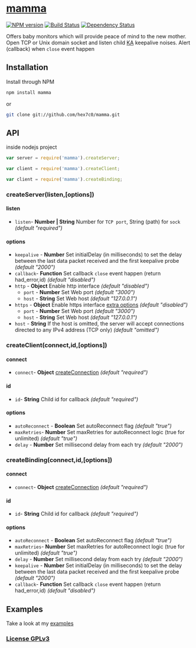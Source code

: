 # [mamma](http://supergiovane.tk/#/mamma)

[![NPM version](https://badge.fury.io/js/mamma.svg)](http://badge.fury.io/js/mamma)
[![Build Status](https://travis-ci.org/hex7c0/mamma.svg)](https://travis-ci.org/hex7c0/mamma)
[![Dependency Status](https://david-dm.org/hex7c0/mamma/status.svg)](https://david-dm.org/hex7c0/mamma)

Offers baby monitors which will provide peace of mind to the new mother.
Open TCP or Unix domain socket and listen child [KA](https://en.wikipedia.org/wiki/Keepalive#TCP_keepalive) keepalive noises.
Alert (callback) when `close` event happen

## Installation

Install through NPM

```bash
npm install mamma
```
or
```bash
git clone git://github.com/hex7c0/mamma.git
```

## API

inside nodejs project
```js
var server = require('mamma').createServer;

var client = require('mamma').createClient;

var client = require('mamma').createBinding;
```

### createServer(listen,[options])

#### listen

 - `listen`- **Number | String** Number for `TCP port`, String (path) for `sock` *(default "required")*

#### options

 - `keepalive` - **Number** Set initialDelay (in milliseconds) to set the delay between the last data packet received and the first keepalive probe *(default "2000")*
 - `callback`- **Function** Set callback `close` event happen (return had_error,id) *(default "disabled")*
 - `http` - **Object** Enable http interface *(default "disabled")*
   - `port` - **Number** Set Web port *(default "3000")*
   - `host` - **String** Set Web host *(default "127.0.0.1")*
 - `https` - **Object** Enable https interface [extra options](http://nodejs.org/api/https.html#https_https_createserver_options_requestlistener) *(default "disabled")*
   - `port` - **Number** Set Web port *(default "3000")*
   - `host` - **String** Set Web host *(default "127.0.0.1")*
 - `host` - **String** If the host is omitted, the server will accept connections directed to any IPv4 address (TCP only) *(default "omitted")*

### createClient(connect,id,[options])

#### connect

 - `connect`- **Object** [createConnection](http://nodejs.org/api/net.html#net_net_createconnection_options_connectionlistener) *(default "required")*

#### id

 - `id`- **String** Child id for callback *(default "required")*

#### options

 - `autoReconnect` - **Boolean** Set autoReconnect flag *(default "true")*
 - `maxRetries`- **Number** Set maxRetries for autoReconnect logic (true for unlimited) *(default "true")*
 - `delay` - **Number** Set millisecond delay from each try *(default "2000")*

### createBinding(connect,id,[options])

#### connect

 - `connect`- **Object** [createConnection](http://nodejs.org/api/net.html#net_net_createconnection_options_connectionlistener) *(default "required")*

#### id

 - `id`- **String** Child id for callback *(default "required")*

#### options

 - `autoReconnect` - **Boolean** Set autoReconnect flag *(default "true")*
 - `maxRetries`- **Number** Set maxRetries for autoReconnect logic (true for unlimited) *(default "true")*
 - `delay` - **Number** Set millisecond delay from each try *(default "2000")*
 - `keepalive` - **Number** Set initialDelay (in milliseconds) to set the delay between the last data packet received and the first keepalive probe *(default "2000")*
 - `callback`- **Function** Set callback `close` event happen (return had_error,id) *(default "disabled")*

## Examples

Take a look at my [examples](https://github.com/hex7c0/mamma/tree/master/examples)

### [License GPLv3](http://opensource.org/licenses/GPL-3.0)
